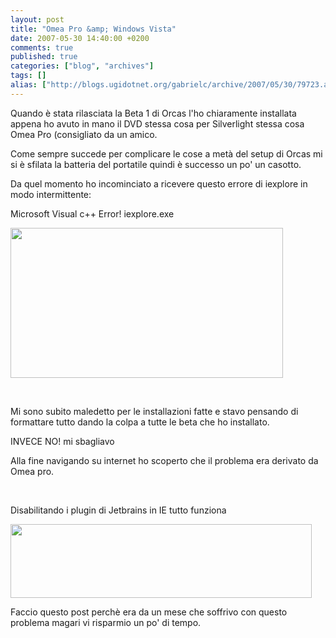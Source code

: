 ```yaml
---
layout: post
title: "Omea Pro &amp; Windows Vista"
date: 2007-05-30 14:40:00 +0200
comments: true
published: true
categories: ["blog", "archives"]
tags: []
alias: ["http://blogs.ugidotnet.org/gabrielc/archive/2007/05/30/79723.aspx"]
---
```


<!-- more -->

<p>Quando è stata rilasciata la Beta 1 di Orcas l'ho chiaramente installata appena ho avuto in mano il DVD stessa cosa per Silverlight stessa cosa Omea Pro (consigliato da un amico.</p> <p>Come sempre succede per complicare le cose a metà del setup di Orcas mi si è sfilata la batteria del portatile quindi è successo un po' un casotto. </p> <p>Da quel momento ho incominciato a ricevere questo errore di iexplore in modo intermittente:</p> <p>Microsoft Visual c++ Error! iexplore.exe</p> <p><a href="http://blogs.msdn.com/blogfiles/gabrielecastellani/WindowsLiveWriter/OmeaProWindowsVista_E977/image%7B0%7D_thumb%5B5%5D.png" atomicselection="true"><img style="border-top-width: 0px; border-left-width: 0px; border-bottom-width: 0px; border-right-width: 0px" height="240" src="http://blogs.msdn.com/blogfiles/gabrielecastellani/WindowsLiveWriter/OmeaProWindowsVista_E977/image%7B0%7D_thumb.png" width="436" border="0"></a> </p> <p>&nbsp;</p> <p>Mi sono subito maledetto per le installazioni fatte e stavo pensando di formattare tutto dando la colpa a tutte le beta che ho installato.</p> <p>INVECE NO! mi sbagliavo</p> <p>Alla fine navigando su internet ho scoperto che il problema era derivato da Omea pro.</p> <p>&nbsp;</p> <p>Disabilitando i plugin di Jetbrains in IE tutto funziona</p> <p><a href="http://blogs.msdn.com/blogfiles/gabrielecastellani/WindowsLiveWriter/OmeaProWindowsVista_E977/image%7B0%7D_thumb%5B5%5D.png" atomicselection="true"><img style="border-top-width: 0px; border-left-width: 0px; border-bottom-width: 0px; border-right-width: 0px" height="118" src="http://blogs.msdn.com/blogfiles/gabrielecastellani/WindowsLiveWriter/OmeaProWindowsVista_E977/image%7B0%7D_thumb%5B5%5D.png" width="482" border="0"></a> </p> <p>Faccio questo post perchè era da un mese che soffrivo con questo problema magari vi risparmio un po' di tempo.</p>

